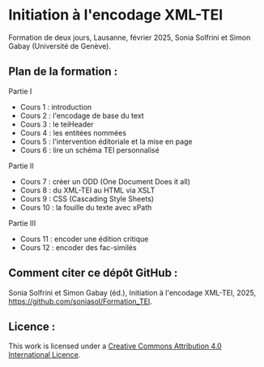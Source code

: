 # Initiation à l'encodage XML-TEI

Formation de deux jours, Lausanne, février 2025, Sonia Solfrini et Simon Gabay (Université de Genève).


## Plan de la formation :

Partie I

- Cours 1 : introduction
- Cours 2 : l'encodage de base du text
- Cours 3 : le teiHeader
- Cours 4 : les entitées nommées
- Cours 5 : l'intervention éditoriale et la mise en page
- Cours 6 : lire un schéma TEI personnalisé

Partie II

- Cours 7 : créer un ODD (One Document Does it all)
- Cours 8 : du XML-TEI au HTML via XSLT
- Cours 9 : CSS (Cascading Style Sheets)
- Cours 10 : la fouille du texte avec xPath

Partie III

- Cours 11 : encoder une édition critique
- Cours 12 : encoder des fac-similés


## Comment citer ce dépôt GitHub :

Sonia Solfrini et Simon Gabay (éd.), Initiation à l'encodage XML-TEI, 2025, https://github.com/soniasol/Formation_TEI.


## Licence :

This work is licensed under a [Creative Commons Attribution 4.0 International Licence](https://creativecommons.org/licenses/by-sa/4.0/).
